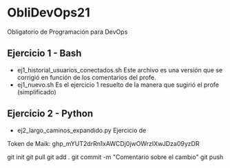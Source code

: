 # ObliDevOps21
Obligatorio de Programación para DevOps

## Ejercicio 1 - Bash
 - ej1_historial_usuarios_conectados.sh
    Este archivo es una versión que se corrigió en función de los comentarios del profe.
 - ej1_nuevo.sh
    Es el ejercicio 1 resuelto de la manera que sugirió el profe (simplificado)

## Ejercicio 2 - Python
 - ej2_largo_caminos_expandido.py
    Ejercicio de


Token de Maik: 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

git init
git pull
git add .
git commit -m "Comentario sobre el cambio"
git push

